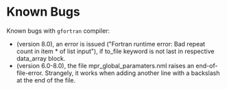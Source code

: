 # Known Bugs

Known bugs with `gfortran` compiler:
- (version 8.0), an error is issued ("Fortran runtime error: Bad repeat count in item * of list input"), if
to_file keyword is not last in respective data_array block.
- (version 6.0-8.0), the file mpr_global_paramaters.nml raises an end-of-file-error.
Strangely, it works when adding another line with a backslash at the end of the file.

